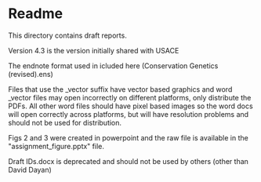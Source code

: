 # Readme

This directory contains draft reports. 

Version 4.3 is the version initially shared with USACE

The endnote format used in icluded here (Conservation Genetics (revised).ens) 

Files that use the _vector suffix have vector based graphics and word _vector files may open incorrectly on different platforms, only distribute the PDFs. All other word files should have pixel based images so the word docs will open correctly across platforms, but will have resolution problems and should not be used for distribution.

Figs 2 and 3 were created in powerpoint and the raw file is available in the "assignment_figure.pptx" file.

Draft IDs.docx is deprecated and should not be used by others (other than David Dayan)

